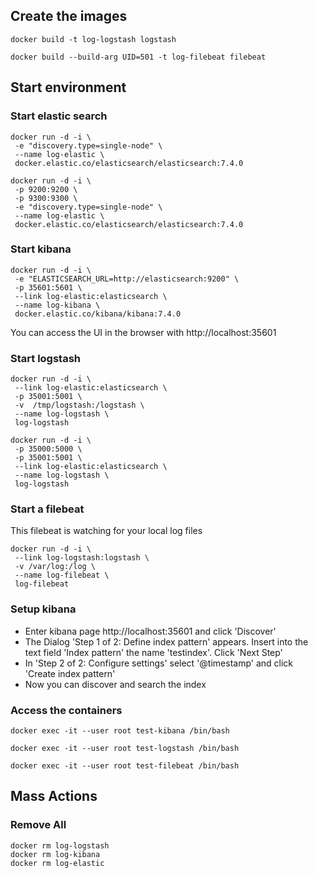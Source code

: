 
## Create the images
```
docker build -t log-logstash logstash 

docker build --build-arg UID=501 -t log-filebeat filebeat
```
## Start environment

### Start elastic search
```
docker run -d -i \
 -e "discovery.type=single-node" \
 --name log-elastic \
 docker.elastic.co/elasticsearch/elasticsearch:7.4.0

docker run -d -i \
 -p 9200:9200 \
 -p 9300:9300 \
 -e "discovery.type=single-node" \
 --name log-elastic \
 docker.elastic.co/elasticsearch/elasticsearch:7.4.0

```
### Start kibana
```
docker run -d -i \
 -e "ELASTICSEARCH_URL=http://elasticsearch:9200" \
 -p 35601:5601 \
 --link log-elastic:elasticsearch \
 --name log-kibana \
 docker.elastic.co/kibana/kibana:7.4.0
```
You can access the UI in the browser with http://localhost:35601

### Start logstash
```
docker run -d -i \
 --link log-elastic:elasticsearch \
 -p 35001:5001 \
 -v  /tmp/logstash:/logstash \
 --name log-logstash \
 log-logstash

docker run -d -i \
 -p 35000:5000 \
 -p 35001:5001 \
 --link log-elastic:elasticsearch \
 --name log-logstash \
 log-logstash
```
### Start a filebeat

This filebeat is watching for your local log files

```
docker run -d -i \
 --link log-logstash:logstash \
 -v /var/log:/log \
 --name log-filebeat \
 log-filebeat
```

### Setup kibana

* Enter kibana page http://localhost:35601 and click 'Discover'
* The Dialog 'Step 1 of 2: Define index pattern' appears. Insert into the text field 'Index pattern' the name 'testindex'. Click 'Next Step'
* In 'Step 2 of 2: Configure settings' select '@timestamp' and click 'Create index pattern'
* Now you can discover and search the index


### Access the containers
```
docker exec -it --user root test-kibana /bin/bash

docker exec -it --user root test-logstash /bin/bash

docker exec -it --user root test-filebeat /bin/bash
```
## Mass Actions

### Remove All
```
docker rm log-logstash
docker rm log-kibana
docker rm log-elastic
```
